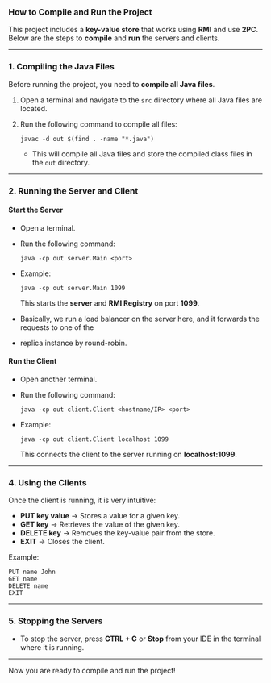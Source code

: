 ### **How to Compile and Run the Project**

This project includes a **key-value store** that works using **RMI** and use **2PC**.
Below are the steps to **compile** and **run** the servers and clients.

---

### **1. Compiling the Java Files**
Before running the project, you need to **compile all Java files**.

1. Open a terminal and navigate to the `src` directory where all Java files are located.
2. Run the following command to compile all files:

   ```
   javac -d out $(find . -name "*.java")
   ```

    - This will compile all Java files and store the compiled class files in the `out` directory.

---

### **2. Running the Server and Client**
#### **Start the Server**
- Open a terminal.
- Run the following command:

  ```
  java -cp out server.Main <port>
  ```

- Example:
  ```
  java -cp out server.Main 1099
  ```
  This starts the **server** and **RMI Registry** on port **1099**.

- Basically, we run a load balancer on the server here, and it forwards the requests to one of the
- replica instance by round-robin.

#### **Run the Client**
- Open another terminal.
- Run the following command:

  ```
  java -cp out client.Client <hostname/IP> <port>
  ```

- Example:
  ```
  java -cp out client.Client localhost 1099
  ```
  This connects the client to the server running on **localhost:1099**.

---

### **4. Using the Clients**
Once the client is running, it is very intuitive:

- **PUT key value** → Stores a value for a given key.
- **GET key** → Retrieves the value of the given key.
- **DELETE key** → Removes the key-value pair from the store.
- **EXIT** → Closes the client.

Example:
```
PUT name John
GET name
DELETE name
EXIT
```

---

### **5. Stopping the Servers**
- To stop the server, press **CTRL + C** or **Stop** from your IDE in the terminal where it is running.

---

Now you are ready to compile and run the project!